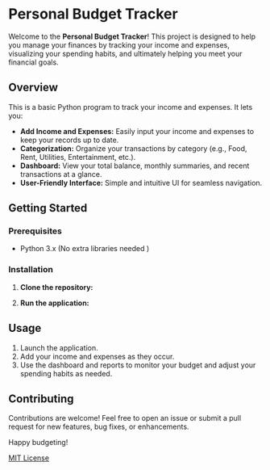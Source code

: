 # Personal Budget Tracker

Welcome to the **Personal Budget Tracker**! This project is designed to help you manage your finances by tracking your income and expenses, visualizing your spending habits, and ultimately helping you meet your financial goals.

## Overview
  This is a basic Python program to track your income and expenses. It lets you:
- **Add Income and Expenses:** Easily input your income and expenses to keep your records up to date.
- **Categorization:** Organize your transactions by category (e.g., Food, Rent, Utilities, Entertainment, etc.).
- **Dashboard:** View your total balance, monthly summaries, and recent transactions at a glance.
- **User-Friendly Interface:** Simple and intuitive UI for seamless navigation.

## Getting Started

### Prerequisites

- Python 3.x (No extra libraries needed )


### Installation

1. **Clone the repository:**

  
3. **Run the application:**


## Usage

1. Launch the application.
2. Add your income and expenses as they occur.
3. Use the dashboard and reports to monitor your budget and adjust your spending habits as needed.


## Contributing

Contributions are welcome! Feel free to open an issue or submit a pull request for new features, bug fixes, or enhancements.



Happy budgeting!


[MIT License](LICENSE)
